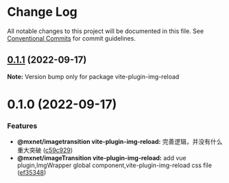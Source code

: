 # Change Log

All notable changes to this project will be documented in this file.
See [Conventional Commits](https://conventionalcommits.org) for commit guidelines.

## [0.1.1](https://gitee.com/cq_maixun_network/repo/compare/vite-plugin-img-reload@0.1.0...vite-plugin-img-reload@0.1.1) (2022-09-17)

**Note:** Version bump only for package vite-plugin-img-reload





# 0.1.0 (2022-09-17)


### Features

* **@mxnet/imagetransition vite-plugin-img-reload:** 完善逻辑，并没有什么重大突破 ([c59c929](https://gitee.com/cq_maixun_network/repo/commits/c59c929c7fb6f67946f2a06e6b50aa952ec17ed2))
* **@mxnet/imageTransition vite-plugin-img-reload:** add  vue plugin,ImgWrapper global component,vite-plugin-img-reload css file ([ef35348](https://gitee.com/cq_maixun_network/repo/commits/ef35348d5649d4f6a713270a478a6999a3085095))
